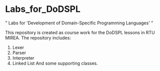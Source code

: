 # Labs_for_DoDSPL

" Labs for 'Development of Domain-Specific Programming Languages' "

This repository is created as course work for the DoDSPL lessons in RTU MIREA.
The repository includes:
1. Lexer
2. Parser
3. Interpreter
4. Linked List
And some supporting classes.
